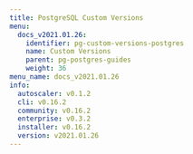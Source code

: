 ```yaml
---
title: PostgreSQL Custom Versions
menu:
  docs_v2021.01.26:
    identifier: pg-custom-versions-postgres
    name: Custom Versions
    parent: pg-postgres-guides
    weight: 36
menu_name: docs_v2021.01.26
info:
  autoscaler: v0.1.2
  cli: v0.16.2
  community: v0.16.2
  enterprise: v0.3.2
  installer: v0.16.2
  version: v2021.01.26
---
```


